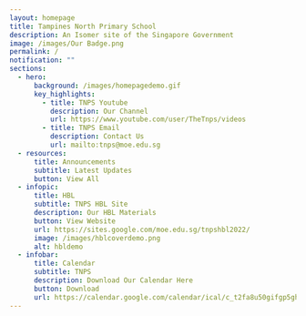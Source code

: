 ```yaml
---
layout: homepage
title: Tampines North Primary School
description: An Isomer site of the Singapore Government
image: /images/Our Badge.png
permalink: /
notification: ""
sections:
  - hero:
      background: /images/homepagedemo.gif
      key_highlights:
        - title: TNPS Youtube
          description: Our Channel
          url: https://www.youtube.com/user/TheTnps/videos
        - title: TNPS Email
          description: Contact Us
          url: mailto:tnps@moe.edu.sg
  - resources:
      title: Announcements
      subtitle: Latest Updates
      button: View All
  - infopic:
      title: HBL
      subtitle: TNPS HBL Site
      description: Our HBL Materials
      button: View Website
      url: https://sites.google.com/moe.edu.sg/tnpshbl2022/
      image: /images/hblcoverdemo.png
      alt: hbldemo
  - infobar:
      title: Calendar
      subtitle: TNPS
      description: Download Our Calendar Here
      button: Download
      url: https://calendar.google.com/calendar/ical/c_t2fa8u50gifgp5ghmc174q194c%40group.calendar.google.com/public/basic.ics
---
```

